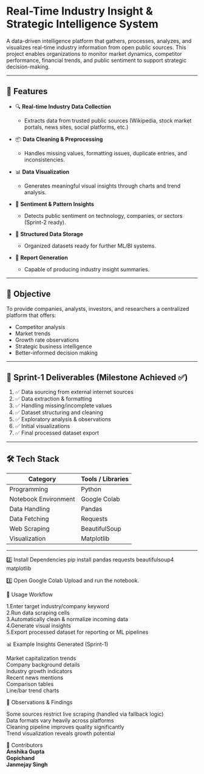 # Real-Time Industry Insight & Strategic Intelligence System

A data-driven intelligence platform that gathers, processes, analyzes, and visualizes real-time industry information from open public sources. This project enables organizations to monitor market dynamics, competitor performance, financial trends, and public sentiment to support strategic decision-making.

---

## 🚀 Features

- 🔍 **Real-time Industry Data Collection**
  - Extracts data from trusted public sources (Wikipedia, stock market portals, news sites, social platforms, etc.)

- 📦 **Data Cleaning & Preprocessing**
  - Handles missing values, formatting issues, duplicate entries, and inconsistencies.

- 📊 **Data Visualization**
  - Generates meaningful visual insights through charts and trend analysis.

- 🧠 **Sentiment & Pattern Insights**
  - Detects public sentiment on technology, companies, or sectors (Sprint-2 ready).

- 🧾 **Structured Data Storage**
  - Organized datasets ready for further ML/BI systems.

- 📑 **Report Generation**
  - Capable of producing industry insight summaries.

---

## 🧠 Objective

To provide companies, analysts, investors, and researchers a centralized platform that offers:
- Competitor analysis
- Market trends
- Growth rate observations
- Strategic business intelligence
- Better-informed decision making

---

## 📂 Sprint-1 Deliverables (Milestone Achieved ✅)

1. ✅ Data sourcing from external internet sources  
2. ✅ Data extraction & formatting  
3. ✅ Handling missing/incomplete values  
4. ✅ Dataset structuring and cleaning  
5. ✅ Exploratory analysis & observations  
6. ✅ Initial visualizations  
7. ✅ Final processed dataset export  

---

## 🛠️ Tech Stack

| Category | Tools / Libraries |
|---------|-------------------|
| Programming | Python |
| Notebook Environment | Google Colab |
| Data Handling | Pandas |
| Data Fetching | Requests |
| Web Scraping | BeautifulSoup |
| Visualization | Matplotlib |

---
2️⃣ Install Dependencies
pip install pandas requests beautifulsoup4 matplotlib

3️⃣ Open Google Colab
Upload and run the notebook.


📌 Usage Workflow

1.Enter target industry/company keyword<br>
2.Run data scraping cells<br>
3.Automatically clean & normalize incoming data<br>
4.Generate visual insights<br>
5.Export processed dataset for reporting or ML pipelines<br>


📊 Example Insights Generated (Sprint-1)

Market capitalization trends<br>
Company background details<br>
Industry growth indicators<br>
Recent news mentions<br>
Comparison tables<br>
Line/bar trend charts<br>


📝 Observations & Findings

Some sources restrict live scraping (handled via fallback logic)<br>
Data formats vary heavily across platforms<br>
Cleaning pipeline improves quality significantly<br>
Trend visualization reveals growth potential<br>


👥 Contributors
<br>
 **Anshika Gupta** <br>
 **Gopichand**     <br>
 **Janmejay Singh**      <br>


